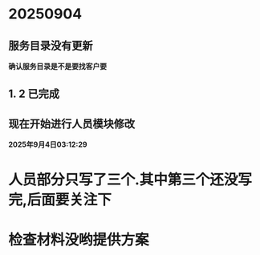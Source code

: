 # 20250904
## 服务目录没有更新
**确认服务目录是不是要找客户要**
## 1. 2 已完成
## 现在开始进行人员模块修改
**2025年9月4日03:12:29**
# 人员部分只写了三个.其中第三个还没写完,后面要关注下
# 检查材料没哟提供方案